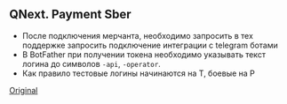 ## QNext. Payment Sber
* После подключения мерчанта, необходимо запросить в тех поддержке запросить подключение интеграции с telegram ботами
* В BotFather при получении токена необходимо указывать текст логина до символов `-api`, `-operator`. 
* Как правило тестовые логины начинаются на T, боевые на P


  
[Original](https://telegra.ph/QNext-Payment-Sber-10-26)